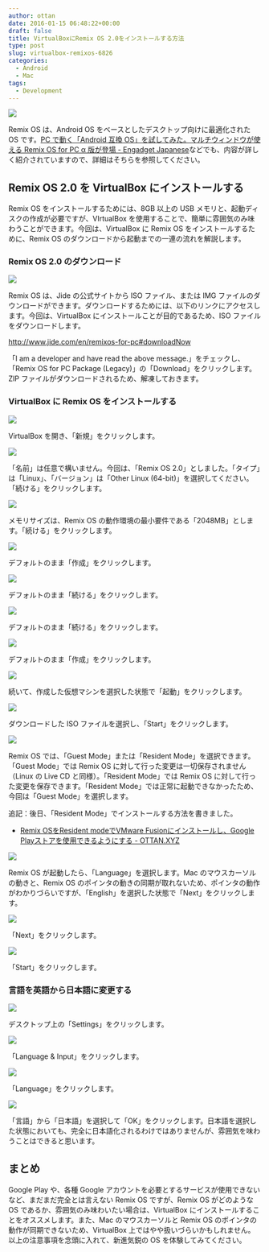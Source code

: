 ```yaml
---
author: ottan
date: 2016-01-15 06:48:22+00:00
draft: false
title: VirtualBoxにRemix OS 2.0をインストールする方法
type: post
slug: virtualbox-remixos-6826
categories:
  - Android
  - Mac
tags:
  - Development
---
```


![](/uploads/2016/01/160115-56988e3fa8252-1.jpg)

Remix OS は、Android OS をベースとしたデスクトップ向けに最適化された OS です。[PC で動く「Android 互換 OS」を試してみた。マルチウィンドウが使える Remix OS for PC α 版が登場 - Engadget Japanese](https://japanese.engadget.com/2016/01/13/pc-android-os-remix-os-for-pc/)などでも、内容が詳しく紹介されていますので、詳細はそちらを参照してください。

## Remix OS 2.0 を VirtualBox にインストールする

Remix OS をインストールするためには、8GB 以上の USB メモリと、起動ディスクの作成が必要ですが、VIrtualBox を使用することで、簡単に雰囲気のみ味わうことができます。今回は、VirtualBox に Remix OS をインストールするために、Remix OS のダウンロードから起動までの一連の流れを解説します。

### Remix OS 2.0 のダウンロード

![](/uploads/2016/01/160115-56988e4122d94-1.png)

Remix OS は、Jide の公式サイトから ISO ファイル、または IMG ファイルのダウンロードができます。ダウンロードするためには、以下のリンクにアクセスします。今回は、VirtualBox にインストールことが目的であるため、ISO ファイルをダウンロードします。

http://www.jide.com/en/remixos-for-pc#downloadNow

「I am a developer and have read the above message.」をチェックし、「Remix OS for PC Package (Legacy)」の「Download」をクリックします。ZIP ファイルがダウンロードされるため、解凍しておきます。

### VirtualBox に Remix OS をインストールする

![](/uploads/2016/01/160115-56988e5045133-1.png)

VirtualBox を開き、「新規」をクリックします。

![](/uploads/2016/01/160115-56988e5828c77-1.png)

「名前」は任意で構いません。今回は、「Remix OS 2.0」としました。「タイプ」は「Linux」、「バージョン」は「Other Linux (64-bit)」を選択してください。「続ける」をクリックします。

![](/uploads/2016/01/160115-56988e6105a69-1.png)

メモリサイズは、Remix OS の動作環境の最小要件である「2048MB」とします。「続ける」をクリックします。

![](/uploads/2016/01/160115-56988e6a52574-1.png)

デフォルトのまま「作成」をクリックします。

![](/uploads/2016/01/160115-56988e73427f7-1.png)

デフォルトのまま「続ける」をクリックします。

![](/uploads/2016/01/160115-56988e7c593b4-1.png)

デフォルトのまま「続ける」をクリックします。

![](/uploads/2016/01/160115-56988e859a72a-1.png)

デフォルトのまま「作成」をクリックします。

![](/uploads/2016/01/160115-56988e8edf523-1.png)

続いて、作成した仮想マシンを選択した状態で「起動」をクリックします。

![](/uploads/2016/01/160115-56988e969232b-1.png)

ダウンロードした ISO ファイルを選択し、「Start」をクリックします。

![](/uploads/2016/01/160115-56988e98c3084-1.png)

Remix OS では、「Guest Mode」または「Resident Mode」を選択できます。「Guest Mode」では Remix OS に対して行った変更は一切保存されません（Linux の Live CD と同様）。「Resident Mode」では Remix OS に対して行った変更を保存できます。「Resident Mode」では正常に起動できなかったため、今回は「Guest Mode」を選択します。

追記：後日、「Resident Mode」でインストールする方法を書きました。

* [Remix OSをResident modeでVMware Fusionにインストールし、Google Playストアを使用できるようにする - OTTAN.XYZ](/posts/2016/06/remix-os-resident-mode-install-vmware-fusion-4492/)

![](/uploads/2016/01/160115-56988e9c4aae5-1.png)

Remix OS が起動したら、「Language」を選択します。Mac のマウスカーソルの動きと、Remix OS のポインタの動きの同期が取れないため、ポインタの動作がわかりづらいですが、「English」を選択した状態で「Next」をクリックします。

![](/uploads/2016/01/160115-56988eae138f6-1.png)

「Next」をクリックします。

![](/uploads/2016/01/160115-56988ebebf000-1.png)

「Start」をクリックします。

### 言語を英語から日本語に変更する

![](/uploads/2016/01/160115-56988ed1d2d5b-1.png)

デスクトップ上の「Settings」をクリックします。

![](/uploads/2016/01/160115-56988ee6ef76a-1.png)

「Language & Input」をクリックします。

![](/uploads/2016/01/160115-56988ef66b6e8-1.png)

「Language」をクリックします。

![](/uploads/2016/01/160115-56988f06538e9.png)

「言語」から「日本語」を選択して「OK」をクリックします。日本語を選択した状態においても、完全に日本語化されるわけではありませんが、雰囲気を味わうことはできると思います。

## まとめ

Google Play や、各種 Google アカウントを必要とするサービスが使用できないなど、まだまだ完全とは言えない Remix OS ですが、Remix OS がどのような OS であるか、雰囲気のみ味わいたい場合は、VirtualBox にインストールすることをオススメします。また、Mac のマウスカーソルと Remix OS のポインタの動作が同期できないため、VirtualBox 上ではやや扱いづらいかもしれません。以上の注意事項を念頭に入れて、新進気鋭の OS を体験してみてください。
